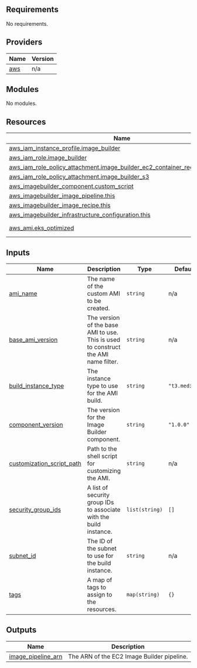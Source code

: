 ## Requirements

No requirements.

## Providers

| Name | Version |
|------|---------|
| <a name="provider_aws"></a> [aws](#provider\_aws) | n/a |

## Modules

No modules.

## Resources

| Name | Type |
|------|------|
| [aws_iam_instance_profile.image_builder](https://registry.terraform.io/providers/hashicorp/aws/latest/docs/resources/iam_instance_profile) | resource |
| [aws_iam_role.image_builder](https://registry.terraform.io/providers/hashicorp/aws/latest/docs/resources/iam_role) | resource |
| [aws_iam_role_policy_attachment.image_builder_ec2_container_registry_read_only](https://registry.terraform.io/providers/hashicorp/aws/latest/docs/resources/iam_role_policy_attachment) | resource |
| [aws_iam_role_policy_attachment.image_builder_s3](https://registry.terraform.io/providers/hashicorp/aws/latest/docs/resources/iam_role_policy_attachment) | resource |
| [aws_imagebuilder_component.custom_script](https://registry.terraform.io/providers/hashicorp/aws/latest/docs/resources/imagebuilder_component) | resource |
| [aws_imagebuilder_image_pipeline.this](https://registry.terraform.io/providers/hashicorp/aws/latest/docs/resources/imagebuilder_image_pipeline) | resource |
| [aws_imagebuilder_image_recipe.this](https://registry.terraform.io/providers/hashicorp/aws/latest/docs/resources/imagebuilder_image_recipe) | resource |
| [aws_imagebuilder_infrastructure_configuration.this](https://registry.terraform.io/providers/hashicorp/aws/latest/docs/resources/imagebuilder_infrastructure_configuration) | resource |
| [aws_ami.eks_optimized](https://registry.terraform.io/providers/hashicorp/aws/latest/docs/data-sources/ami) | data source |

## Inputs

| Name | Description | Type | Default | Required |
|------|-------------|------|---------|:--------:|
| <a name="input_ami_name"></a> [ami\_name](#input\_ami\_name) | The name of the custom AMI to be created. | `string` | n/a | yes |
| <a name="input_base_ami_version"></a> [base\_ami\_version](#input\_base\_ami\_version) | The version of the base AMI to use. This is used to construct the AMI name filter. | `string` | n/a | yes |
| <a name="input_build_instance_type"></a> [build\_instance\_type](#input\_build\_instance\_type) | The instance type to use for the AMI build. | `string` | `"t3.medium"` | no |
| <a name="input_component_version"></a> [component\_version](#input\_component\_version) | The version for the Image Builder component. | `string` | `"1.0.0"` | no |
| <a name="input_customization_script_path"></a> [customization\_script\_path](#input\_customization\_script\_path) | Path to the shell script for customizing the AMI. | `string` | n/a | yes |
| <a name="input_security_group_ids"></a> [security\_group\_ids](#input\_security\_group\_ids) | A list of security group IDs to associate with the build instance. | `list(string)` | `[]` | no |
| <a name="input_subnet_id"></a> [subnet\_id](#input\_subnet\_id) | The ID of the subnet to use for the build instance. | `string` | n/a | yes |
| <a name="input_tags"></a> [tags](#input\_tags) | A map of tags to assign to the resources. | `map(string)` | `{}` | no |

## Outputs

| Name | Description |
|------|-------------|
| <a name="output_image_pipeline_arn"></a> [image\_pipeline\_arn](#output\_image\_pipeline\_arn) | The ARN of the EC2 Image Builder pipeline. |
